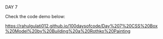 DAY 7

Check the code demo below:

https://rahulgulati012.github.io/100daysofcode/Day%207%20CSS%20Box%20Model%20by%20Building%20a%20Rothko%20Painting
